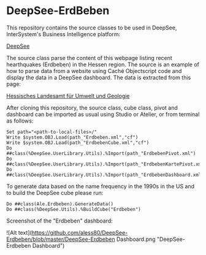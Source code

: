 # DeepSee-ErdBeben
This repository contains the source classes to be used in DeepSee, InterSystem's Business Intelligence platform: 

[DeepSee](http://www.intersystems.com/our-products/embedded-technologies/deepsee/ "DeepSee")


The source class parse the content of this webpage listing recent hearthquakes (Erdbeben) in the Hessen region. The source is an example of how to parse data from a website using Caché Objectscript code and display the data in a DeepSee dashboard. The data is extracted from this page: 

[Hessisches Landesamt für Umwelt und Geologie](http://www.hlug.de/start/geologie/erdbeben/aktuelle-ereignisse.html "")

After cloning this repository, the source class, cube class, pivot and dashboard can be imported as usual using Studio or Atelier, or from terminal as follows:

```
Set path="<path-to-local-files>/"
Write $system.OBJ.Load(path_"Erdbeben.xml","cf")
Write $system.OBJ.Load(path_"ErdbebenCube.xml","cf")
Do ##class(%DeepSee.UserLibrary.Utils).%Import(path_"ErdbebenPivot.xml")
Do ##class(%DeepSee.UserLibrary.Utils).%Import(path_"ErdbebenKartePivot.xml")
Do ##class(%DeepSee.UserLibrary.Utils).%Import(path_"ErdbebenDashboard.xml")
```

To generate data based on the name frequency in the 1990s in the US and to build the DeepSee cube please run: 

```
Do ##class(Ale.Erdbeben).GenerateData() 
Do ##class(%DeepSee.Utils).%BuildCube("Erdbeben")
```

Screenshot of the "Erdbeben" dashboard:

![Alt text](https://github.com/aless80/DeepSee-Erdbeben/blob/master/DeepSee-Erdbeben Dashboard.png "DeepSee-Erdbeben Dashboard")

